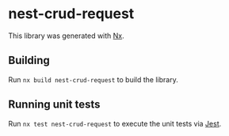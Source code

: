# nest-crud-request

This library was generated with [Nx](https://nx.dev).

## Building

Run `nx build nest-crud-request` to build the library.

## Running unit tests

Run `nx test nest-crud-request` to execute the unit tests via [Jest](https://jestjs.io).
